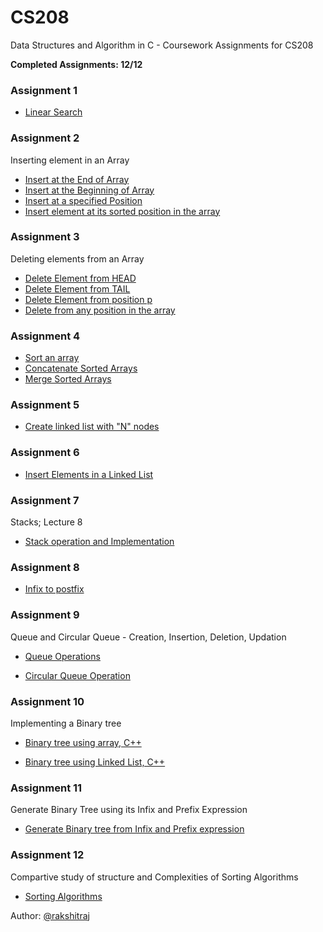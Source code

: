 # CS208
Data Structures and Algorithm in C - Coursework
Assignments for CS208

**Completed Assignments: 12/12**

### Assignment 1

- [Linear Search](https://github.com/rakshitraj/CS208/blob/master/assignment1/linearSearch.c)

### Assignment 2

Inserting element in an Array

- [Insert at the End of Array](https://github.com/rakshitraj/CS208/blob/master/assignment2/insertAtEnd.c)
- [Insert at the Beginning of Array](https://github.com/rakshitraj/CS208/blob/master/assignment2/insertAtHead.c)
- [Insert at a specified Position](https://github.com/rakshitraj/CS208/blob/master/assignment2/insertAtPos.c)
- [Insert element at its sorted position in the array](https://github.com/rakshitraj/CS208/blob/master/assignment2/insertAtSorted.c)

### Assignment 3

Deleting elements from an Array

- [Delete Element from HEAD](https://github.com/rakshitraj/CS208/blob/master/assignment3/deleteFromHead.c)
- [Delete Element from TAIL](https://github.com/rakshitraj/CS208/blob/master/assignment3/deleteFromTail.c)
- [Delete Element from position p](https://github.com/rakshitraj/CS208/blob/master/assignment3/deleteFromPos.c)
- [Delete from any position in the array](https://github.com/rakshitraj/CS208/blob/master/assignment3/deleteElement.c)

### Assignment 4

- [Sort an array](https://github.com/rakshitraj/CS208/blob/master/assignment4/selectionSort.c)
- [Concatenate Sorted Arrays](https://github.com/rakshitraj/CS208/blob/master/assignment4/concatenateArray.c)
- [Merge Sorted Arrays](https://github.com/rakshitraj/CS208/blob/master/assignment4/mergeSortedArray.c)

### Assignment 5

- [Create linked list with "N" nodes](https://github.com/rakshitraj/CS208/blob/master/assignment5/linkedListNodesN.c)

### Assignment 6

- [Insert Elements in a Linked List](https://github.com/rakshitraj/CS208/blob/master/assignment6/linkedListInsert.c)

### Assignment 7

Stacks; Lecture 8

- [Stack operation and Implementation](https://github.com/rakshitraj/CS208/blob/master/assignment7/stack.c)

### Assignment 8

- [Infix to postfix](https://github.com/rakshitraj/CS208/blob/master/assignment8/Assignment%208.pdf)

### Assignment 9

Queue and Circular Queue - Creation, Insertion, Deletion, Updation

- [Queue Operations](https://github.com/rakshitraj/CS208/blob/master/assignment9/queueOperation.c)

- [Circular Queue Operation](https://github.com/rakshitraj/CS208/blob/master/assignment9/circularQueueOperation_output.txt)

### Assignment 10

Implementing a Binary tree

- [Binary tree using array, C++](https://github.com/rakshitraj/CS208/blob/master/assignment10/binarytree_arr.cpp)

- [Binary tree using Linked List, C++](https://github.com/rakshitraj/CS208/blob/master/assignment10/binarytree_linkedlist.cpp)

### Assignment 11
  
Generate Binary Tree using its Infix and Prefix Expression

- [Generate Binary tree from Infix and Prefix expression](https://github.com/rakshitraj/CS208/blob/master/assignment11/assignment_11.pdf)

### Assignment 12

Compartive study of structure and Complexities of Sorting Algorithms

- [Sorting Algorithms](https://github.com/rakshitraj/CS208/blob/master/assignment12/sorting_algos.md)

Author: [@rakshitraj](https://github.com/rakshitraj)
